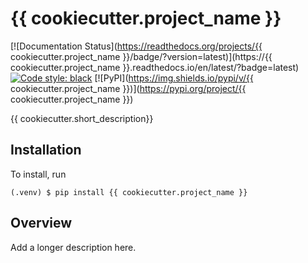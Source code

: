 # {{ cookiecutter.project_name }}

[![Documentation Status](https://readthedocs.org/projects/{{ cookiecutter.project_name }}/badge/?version=latest)](https://{{ cookiecutter.project_name }}.readthedocs.io/en/latest/?badge=latest)
[![Code style: black](https://img.shields.io/badge/code%20style-black-000000.svg)](https://github.com/psf/black)
[![PyPI](https://img.shields.io/pypi/v/{{ cookiecutter.project_name }})](https://pypi.org/project/{{ cookiecutter.project_name }})

{{ cookiecutter.short_description}}

## Installation

To install, run

```
(.venv) $ pip install {{ cookiecutter.project_name }}
```

## Overview

Add a longer description here.
